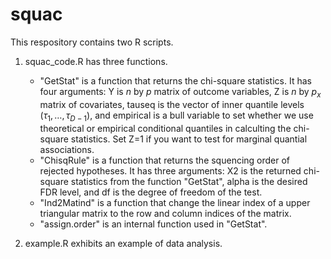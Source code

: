 # squac

This respository contains two R scripts.

1. squac_code.R has three functions.
   - "GetStat" is a function that returns the chi-square statistics. It has four arguments: Y is $n$ by $p$ matrix of outcome variables, Z is $n$ by $p_x$ matrix of covariates, tauseq is the vector of inner quantile levels $(\tau_1,\ldots,\tau_{D-1})$, and empirical is a bull variable to set whether we use theoretical or empirical conditional quantiles in calculting the chi-square statistics. Set Z=1 if you want to test for marginal quantial associations. 
   - "ChisqRule" is a function that returns the squencing order of rejected hypotheses. It has three arguments: X2 is the returned chi-square statistics from the function "GetStat", alpha is the desired FDR level, and df is the degree of freedom of the test. 
   - "Ind2Matind" is a function that change the linear index of a upper triangular matrix to the row and column indices of the matrix.
   - "assign.order" is an internal function used in "GetStat".

2. example.R exhibits an example of data analysis.
